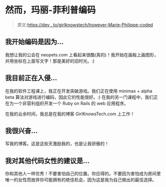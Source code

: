 # 然而，玛丽-菲利普编码

> 原文:[https://dev . to/girlknowstech/however-Marie-Philippe-coded](https://dev.to/girlknowstech/nevertheless-marie-philippe-coded)

## 我开始编码是因为...

我想让我的公会在 neopets.com 上看起来很酷(真的)！我开始在画板上画图形，并用坐标在上面写文字！那是美好的旧时光。:)

## 我目前正在入侵...

在我的软件工程课上，我正在开发突破游戏。我们正在使用 minimax + alpha beta 算法对游戏进行编码，因此它的性能很好。:)
在我的另一门课程中，我们正在为一个非营利组织开发一个 Ruby on Rails 的 web 应用程序。

在我的业余时间，我总是在我的博客 GirlKnowsTech.com 上工作！

## 我很兴奋...

写我的博客。这是这些天激励我的，也是让我骄傲的！

## 我对其他代码女性的建议是...

你和其他人一样优秀！不要害怕自己的位置。你应得的。不要因为害怕成为房间里唯一的女性而放弃你可能拥有的绝佳机会，因为这是我为自己做出的最佳选择。